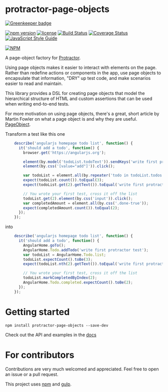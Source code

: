 # protractor-page-objects

[![Greenkeeper badge](https://badges.greenkeeper.io/digitil/protractor-page-objects.svg)](https://greenkeeper.io/)

[![npm version](https://img.shields.io/npm/v/protractor-page-objects.svg)](https://www.npmjs.com/package/protractor-page-objects)
[![license](https://img.shields.io/npm/l/protractor-page-objects.svg)](https://www.npmjs.com/package/protractor-page-objects)
[![Build Status](https://travis-ci.org/digitil/protractor-page-objects.svg)](https://travis-ci.org/digitil/protractor-page-objects)
[![Coverage Status](https://coveralls.io/repos/digitil/protractor-page-objects/badge.svg?branch=master&service=github)](https://coveralls.io/github/digitil/protractor-page-objects?branch=master)
[![JavaScript Style Guide](https://img.shields.io/badge/code_style-standard-brightgreen.svg)](https://standardjs.com)

[![NPM](https://nodei.co/npm/protractor-page-objects.png)](https://www.npmjs.com/package/protractor-page-objects)

A page-object factory for [Protractor][].

Using page objects makes it easier to interact with elements on the page. Rather than redefine actions or components in the app, use page objects to encapsulate that information, "DRY" up test code, and make scenarios easier to read and maintain.

This library provides a DSL for creating page objects that model the hierarchical structure of HTML and custom assertions that can be used when writing end-to-end tests.

For more motivation on using page objects, there's a great, short article by Martin Fowler on what a page object is and why they are useful. [PageObject](http://martinfowler.com/bliki/PageObject.html).

Transform a test like this one

```javascript
    describe('angularjs homepage todo list', function() {
      it('should add a todo', function() {
        browser.get('https://angularjs.org');

        element(by.model('todoList.todoText')).sendKeys('write first protractor test');
        element(by.css('[value="add"]')).click();

        var todoList = element.all(by.repeater('todo in todoList.todos'));
        expect(todoList.count()).toEqual(3);
        expect(todoList.get(2).getText()).toEqual('write first protractor test');

        // You wrote your first test, cross it off the list
        todoList.get(2).element(by.css('input')).click();
        var completedAmount = element.all(by.css('.done-true'));
        expect(completedAmount.count()).toEqual(2);
      });
    });
```

into

```javascript
    describe('angularjs homepage todo list', function() {
      it('should add a todo', function() {
        AngularHome.goTo();
        AngularHome.Todo.addTodo('write first protractor test');
        var todoList = AngularHome.Todo.list;
        todoList.expectCount().toBe(3);
        expect(todoList.nth(2).getText()).toEqual('write first protractor test');

        // You wrote your first test, cross it off the list
        todoList.markCompletedByIndex(2);
        AngularHome.Todo.completed.expectCount().toBe(2);
      });
    });
```

# Getting started

    npm install protractor-page-objects --save-dev

Check out the API and examples in the [docs](http://digitil.github.io/protractor-page-objects/)

# For contributors

Contributions are very much welcomed and appreciated. Feel free to open an issue or a pull request.

This project uses [npm][] and [gulp][].


[protractor]: http://www.protractortest.org/
[npm]: https://www.npmjs.com/#getting-started
[gulp]: https://github.com/gulpjs/gulp/blob/master/docs/getting-started.md
